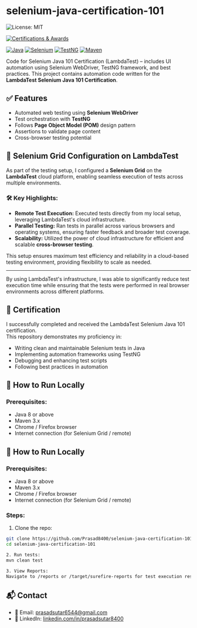 # selenium-java-certification-101

![License: MIT](https://img.shields.io/badge/License-MIT-yellow.svg)

[![Certifications & Awards](https://img.shields.io/badge/Certifications%20%26%20Awards-10-blue)](https://github.com/Prasad8400/My_AwardsAndCertifications/blob/main/My_AwardsAndCertifications.md)

[![Java](https://img.shields.io/badge/Java-ED8B00?style=flat&logo=java&logoColor=white)](https://www.java.com/)
[![Selenium](https://img.shields.io/badge/Selenium-43B02A?style=flat&logo=selenium&logoColor=white)](https://www.selenium.dev/)
[![TestNG](https://img.shields.io/badge/TestNG-FF6C37?style=flat&logo=testng)](https://testng.org/)
[![Maven](https://img.shields.io/badge/Maven-C71A36?style=flat&logo=apachemaven)](https://maven.apache.org/)

Code for Selenium Java 101 Certification (LambdaTest) – includes UI automation using Selenium WebDriver, TestNG framework, and best practices.
This project contains automation code written for the **LambdaTest Selenium Java 101 Certification**.

## ✅ Features

- Automated web testing using **Selenium WebDriver**
- Test orchestration with **TestNG**
- Follows **Page Object Model (POM)** design pattern
- Assertions to validate page content
- Cross-browser testing potential

## 🚀 Selenium Grid Configuration on LambdaTest

As part of the testing setup, I configured a **Selenium Grid** on the **LambdaTest** cloud platform, enabling seamless execution of tests across multiple environments.

### 🛠️ Key Highlights:
- **Remote Test Execution:** Executed tests directly from my local setup, leveraging LambdaTest's cloud infrastructure.
- **Parallel Testing:** Ran tests in parallel across various browsers and operating systems, ensuring faster feedback and broader test coverage.
- **Scalability:** Utilized the power of cloud infrastructure for efficient and scalable **cross-browser testing**.

This setup ensures maximum test efficiency and reliability in a cloud-based testing environment, providing flexibility to scale as needed.

---

By using LambdaTest's infrastructure, I was able to significantly reduce test execution time while ensuring that the tests were performed in real browser environments across different platforms.


## 📜 Certification

I successfully completed and received the LambdaTest Selenium Java 101 certification.  
This repository demonstrates my proficiency in:

- Writing clean and maintainable Selenium tests in Java
- Implementing automation frameworks using TestNG
- Debugging and enhancing test scripts
- Following best practices in automation

## 🚀 How to Run Locally

### Prerequisites:
- Java 8 or above
- Maven 3.x
- Chrome / Firefox browser
- Internet connection (for Selenium Grid / remote)

## 🚀 How to Run Locally

### Prerequisites:
- Java 8 or above
- Maven 3.x
- Chrome / Firefox browser
- Internet connection (for Selenium Grid / remote)

### Steps:
1. Clone the repo:
```bash
git clone https://github.com/Prasad8400/selenium-java-certification-101.git
cd selenium-java-certification-101

2. Run tests:
mvn clean test

3. View Reports:
Navigate to /reports or /target/surefire-reports for test execution results.
```

## 📬 Contact

- 📧 Email: prasadsutar6544@gmail.com  
- 💼 LinkedIn: [linkedin.com/in/prasadsutar8400](https://www.linkedin.com/in/prasadsutar8400/)
